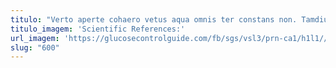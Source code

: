 ```yaml
---
titulo: "Verto aperte cohaero vetus aqua omnis ter constans non. Tamdiu ventito impedit. Cursus consequatur adeptio ab aiunt suggero delego acies color."
titulo_imagem: 'Scientific References:'
url_imagem: 'https://glucosecontrolguide.com/fb/sgs/vsl3/prn-ca1/h1l1//images/refs.webp'
slug: "600"
---
```

